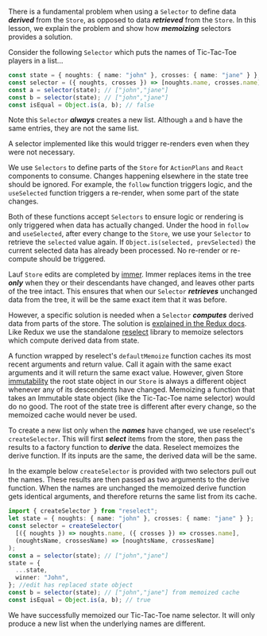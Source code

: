 There is a fundamental problem when using a `Selector` to define data **_derived_** from the `Store`, as opposed to data **_retrieved_** from the `Store`. In this lesson, we explain the problem and show how **_memoizing_** selectors provides a solution.

Consider the following `Selector` which puts the names of Tic-Tac-Toe players in a list...

```typescript
const state = { noughts: { name: "john" }, crosses: { name: "jane" } };
const selector = ({ noughts, crosses }) => [noughts.name, crosses.name];
const a = selector(state); // ["john","jane"]
const b = selector(state); // ["john","jane"]
const isEqual = Object.is(a, b); // false
```

Note this `Selector` **_always_** creates a new list. Although `a` and `b` have the same entries, they are not the same list.

A selector implemented like this would trigger re-renders even when they were not necessary.

We use `Selectors` to define parts of the `Store` for `ActionPlans` and `React` components to consume. Changes happening elsewhere in the state tree should be ignored. For example, the `follow` function triggers logic, and the `useSelected` function triggers a re-render, when some part of the state changes.

Both of these functions accept `Selectors` to ensure logic or rendering is only triggered when data has actually changed. Under the hood in `follow` and `useSelected`, after every change to the `Store`, we use your `Selector` to retrieve the `selected` value again. If `Object.is(selected, prevSelected)` the current selected data has already been processed. No re-render or re-compute should be triggered.

Lauf `Store` edits are completed by [immer](https://github.com/immerjs/immer). Immer replaces items in the tree **_only_** when they or their descendants have changed, and leaves other parts of the tree intact. This ensures that when our `Selector` **_retrieves_** unchanged data from the tree, it will be the same exact item that it was before.

However, a specific solution is needed when a `Selector` **_computes_** derived data from parts of the store. The solution is [explained in the Redux docs](https://redux.js.org/recipes/computing-derived-data). Like Redux we use the standalone [reselect](https://github.com/reduxjs/reselect) library to memoize selectors which compute derived data from state.

A function wrapped by reselect's `defaultMemoize` function caches its most recent arguments and return value. Call it again with the same exact arguments and it will return the same exact value. However, given Store [immutability](https://redux.js.org/faq/immutable-data#what-are-the-benefits-of-immutability) the root state object in our `Store` is always a different object whenever any of its descendents have changed. Memoizing a function that takes an Immutable state object (like the Tic-Tac-Toe name selector) would do no good. The root of the state tree is different after every change, so the memoized cache would never be used.

To create a new list only when the **_names_** have changed, we use reselect's `createSelector`. This will first **_select_** items from the store, then pass the results to a factory function to **_derive_** the data. Reselect memoizes the derive function. If its inputs are the same, the derived data will be the same.

In the example below `createSelector` is provided with two selectors pull out the names. These results are then passed as two arguments to the derive function. When the names are unchanged the memoized derive function gets identical arguments, and therefore returns the same list from its cache.

```typescript
import { createSelector } from "reselect";
let state = { noughts: { name: "john" }, crosses: { name: "jane" } };
const selector = createSelector(
  [({ noughts }) => noughts.name, ({ crosses }) => crosses.name],
  (noughtsName, crossesName) => [noughtsName, crossesName]
);
const a = selector(state); // ["john","jane"]
state = {
  ...state,
  winner: "John",
}; //edit has replaced state object
const b = selector(state); // ["john","jane"] from memoized cache
const isEqual = Object.is(a, b); // true
```

We have successfully memoized our Tic-Tac-Toe name selector. It will only produce a new list when the underlying names are different.
